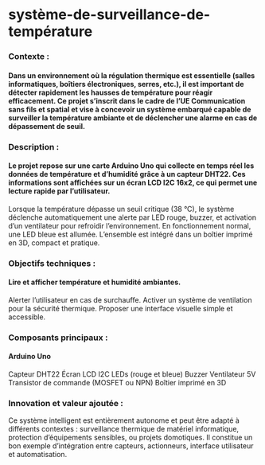 # système-de-surveillance-de-température
### Contexte :
#### Dans un environnement où la régulation thermique est essentielle (salles informatiques, boîtiers électroniques, serres, etc.), il est important de détecter rapidement les hausses de température pour réagir efficacement. Ce projet s’inscrit dans le cadre de l’UE Communication sans fils et spatial et vise à concevoir un système embarqué capable de surveiller la température ambiante et de déclencher une alarme en cas de dépassement de seuil.

### Description :
#### Le projet repose sur une carte Arduino Uno qui collecte en temps réel les données de température et d’humidité grâce à un capteur DHT22. Ces informations sont affichées sur un écran LCD I2C 16x2, ce qui permet une lecture rapide par l’utilisateur.

Lorsque la température dépasse un seuil critique (38 °C), le système déclenche automatiquement une alerte par LED rouge, buzzer, et activation d’un ventilateur pour refroidir l’environnement. En fonctionnement normal, une LED bleue est allumée. L’ensemble est intégré dans un boîtier imprimé en 3D, compact et pratique.

### Objectifs techniques :
#### Lire et afficher température et humidité ambiantes.
Alerter l’utilisateur en cas de surchauffe.
Activer un système de ventilation pour la sécurité thermique.
Proposer une interface visuelle simple et accessible.
### Composants principaux :
#### Arduino Uno
Capteur DHT22
Écran LCD I2C
LEDs (rouge et bleue)
Buzzer
Ventilateur 5V
Transistor de commande (MOSFET ou NPN)
Boîtier imprimé en 3D

### Innovation et valeur ajoutée :
Ce système intelligent est entièrement autonome et peut être adapté à différents contextes : surveillance thermique de matériel informatique, protection d’équipements sensibles, ou projets domotiques. Il constitue un bon exemple d’intégration entre capteurs, actionneurs, interface utilisateur et automatisation.




